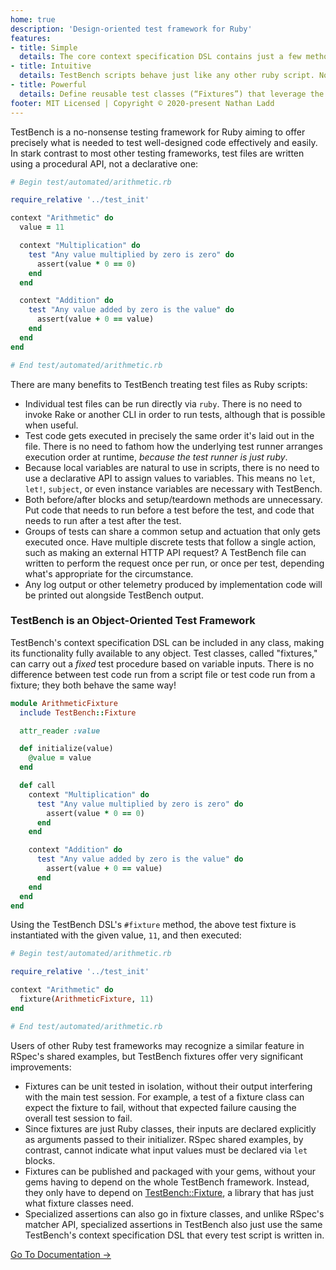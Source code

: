 ```yaml
---
home: true
description: 'Design-oriented test framework for Ruby'
features:
- title: Simple
  details: The core context specification DSL contains just a few methods, like context, test, assert, and refute.
- title: Intuitive
  details: TestBench scripts behave just like any other ruby script. No more having to imagine how the test framework executes the test code behind the scenes!
- title: Powerful
  details: Define reusable test classes (“Fixtures”) that leverage the TestBench DSL you already know to curb redundancy across test files.
footer: MIT Licensed | Copyright © 2020-present Nathan Ladd
---
```


TestBench is a no-nonsense testing framework for Ruby aiming to offer precisely what is needed to test well-designed code effectively and easily. In stark contrast to most other testing frameworks, test files are written using a procedural API, not a declarative one:

```ruby
# Begin test/automated/arithmetic.rb

require_relative '../test_init'

context "Arithmetic" do
  value = 11

  context "Multiplication" do
    test "Any value multiplied by zero is zero" do
      assert(value * 0 == 0)
    end
  end

  context "Addition" do
    test "Any value added by zero is the value" do
      assert(value + 0 == value)
    end
  end
end

# End test/automated/arithmetic.rb
```

There are many benefits to TestBench treating test files as Ruby scripts:

* Individual test files can be run directly via `ruby`. There is no need to invoke Rake or another CLI in order to run tests, although that is possible when useful.
* Test code gets executed in precisely the same order it's laid out in the file. There is no need to fathom how the underlying test runner arranges execution order at runtime, _because the test runner is just ruby_.
* Because local variables are natural to use in scripts, there is no need to use a declarative API to assign values to variables. This means no `let`, `let!`, `subject`, or even instance variables are necessary with TestBench.
* Both before/after blocks and setup/teardown methods are unnecessary. Put code that needs to run before a test before the test, and code that needs to run after a test after the test.
* Groups of tests can share a common setup and actuation that only gets executed once. Have multiple discrete tests that follow a single action, such as making an external HTTP API request? A TestBench file can written to perform the request once per run, or once per test, depending what's appropriate for the circumstance.
* Any log output or other telemetry produced by implementation code will be printed out alongside TestBench output.

### TestBench is an Object-Oriented Test Framework

TestBench's context specification DSL can be included in any class, making its functionality fully available to any object. Test classes, called "fixtures," can carry out a _fixed_ test procedure based on variable inputs. There is no difference between test code run from a script file or test code run from a fixture; they both behave the same way!

```ruby
module ArithmeticFixture
  include TestBench::Fixture

  attr_reader :value

  def initialize(value)
    @value = value
  end

  def call
    context "Multiplication" do
      test "Any value multiplied by zero is zero" do
        assert(value * 0 == 0)
      end
    end

    context "Addition" do
      test "Any value added by zero is the value" do
        assert(value + 0 == value)
      end
    end
  end
end
```

Using the TestBench DSL's `#fixture` method, the above test fixture is instantiated with the given value, `11`, and then executed:

```ruby
# Begin test/automated/arithmetic.rb

require_relative '../test_init'

context "Arithmetic" do
  fixture(ArithmeticFixture, 11)
end

# End test/automated/arithmetic.rb
```

Users of other Ruby test frameworks may recognize a similar feature in RSpec's shared examples, but TestBench fixtures offer very significant improvements:

* Fixtures can be unit tested in isolation, without their output interfering with the main test session. For example, a test of a fixture class can expect the fixture to fail, without that expected failure causing the overall test session to fail.
* Since fixtures are just Ruby classes, their inputs are declared explicitly as arguments passed to their initializer. RSpec shared examples, by contrast, cannot indicate what input values must be declared via `let` blocks.
* Fixtures can be published and packaged with your gems, without your gems having to depend on the whole TestBench framework. Instead, they only have to depend on [TestBench::Fixture](https://github.com/test-bench/test-bench-fixture), a library that has just what fixture classes need.
* Specialized assertions can also go in fixture classes, and unlike RSpec's matcher API, specialized assertions in TestBench also just use the same TestBench's context specification DSL that every test script is written in.

<div class="hero">
  <p class="action">
    <a href="/Documentation.html" class="nav-link action-button">Go To Documentation →</a>
  </p>
</div>
